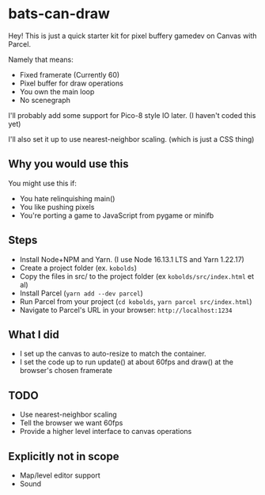 # bats-can-draw

Hey! This is just a quick starter kit for pixel buffery gamedev on Canvas with Parcel.

Namely that means:

- Fixed framerate (Currently 60)
- Pixel buffer for draw operations
- You own the main loop
- No scenegraph

I'll probably add some support for Pico-8 style IO later. (I haven't coded this yet)

I'll also set it up to use nearest-neighbor scaling. (which is just a CSS thing)

## Why you would use this

You might use this if:

- You hate relinquishing main()
- You like pushing pixels
- You're porting a game to JavaScript from pygame or minifb

## Steps

- Install Node+NPM and Yarn. (I use Node 16.13.1 LTS and Yarn 1.22.17)
- Create a project folder (ex. `kobolds`)
- Copy the files in src/ to the project folder (ex `kobolds/src/index.html` et al)
- Install Parcel (`yarn add --dev parcel`)
- Run Parcel from your project (`cd kobolds`, `yarn parcel src/index.html`)
- Navigate to Parcel's URL in your browser: `http://localhost:1234`

## What I did

- I set up the canvas to auto-resize to match the container.
- I set the code up to run update() at about 60fps and draw() at the browser's chosen framerate

## TODO

- Use nearest-neighbor scaling
- Tell the browser we want 60fps
- Provide a higher level interface to canvas operations

## Explicitly not in scope

- Map/level editor support
- Sound